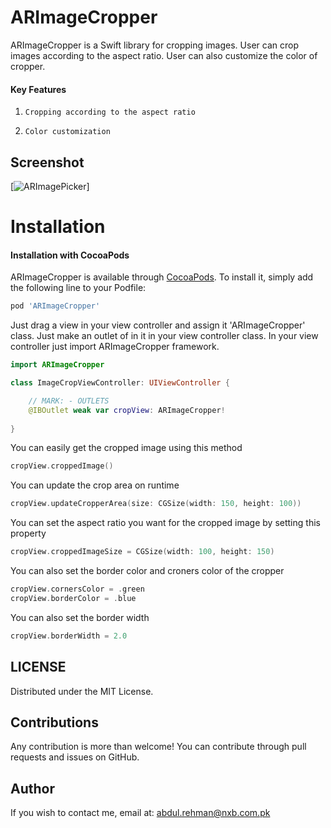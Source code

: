 # ARImageCropper

ARImageCropper is a Swift library for cropping images. User can crop images according to the aspect ratio. User can also customize the color of cropper.

#### Key Features

1) `Cropping according to the aspect ratio`

2) `Color customization`

## Screenshot
[![ARImagePicker](https://github.com/manii9894/ARImageCropper/blob/master/Screenshot/demo.gif)]

Installation
==========================

#### Installation with CocoaPods

ARImageCropper is available through [CocoaPods](http://cocoapods.org). To install
it, simply add the following line to your Podfile:

```ruby
pod 'ARImageCropper'
```

Just drag a view in your view controller and assign it 'ARImageCropper' class. Just make an outlet of in it in your view controller class.
In your view controller just import ARImageCropper framework.

```swift
import ARImageCropper

class ImageCropViewController: UIViewController {

    // MARK: - OUTLETS
    @IBOutlet weak var cropView: ARImageCropper!
    
}
```
You can easily get the cropped image using this method
```swift
cropView.croppedImage()
```

You can update the crop area on runtime
```swift
cropView.updateCropperArea(size: CGSize(width: 150, height: 100))
```

You can set the aspect ratio you want for the cropped image by setting this property
```swift
cropView.croppedImageSize = CGSize(width: 100, height: 150)
```

You can also set the border color and croners color of the cropper

```swift
cropView.cornersColor = .green
cropView.borderColor = .blue
```

You can also set the border width

```swift
cropView.borderWidth = 2.0
```

LICENSE
---
Distributed under the MIT License.

Contributions
---
Any contribution is more than welcome! You can contribute through pull requests and issues on GitHub.

Author
---
If you wish to contact me, email at: abdul.rehman@nxb.com.pk
